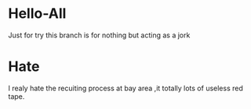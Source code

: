 # Hello-All
Just for try
this branch is for nothing but acting as a jork
# Hate
I realy hate the recuiting process at bay area ,it totally lots of useless red tape.
